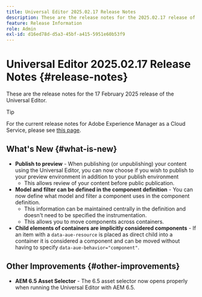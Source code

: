 ```yaml
---
title: Universal Editor 2025.02.17 Release Notes
description: These are the release notes for the 2025.02.17 release of the Universal Editor.
feature: Release Information
role: Admin
exl-id: d16ed78d-d5a3-45bf-a415-5951e60b53f9
---
```


# Universal Editor 2025.02.17 Release Notes {#release-notes}

These are the release notes for the 17 February 2025 release of the Universal Editor.

>[!TIP]
>
>For the current release notes for Adobe Experience Manager as a Cloud Service, please see [this page](/help/release-notes/release-notes-cloud/release-notes-current.md).

## What's New {#what-is-new}

* **Publish to preview** - When publishing (or unpublishing) your content using the Universal Editor, you can now choose if you wish to publish to your preview environment in addition to your publish environment
  * This allows review of your content before public publication.
* **Model and filter can be defined in the component definition** - You can now define what model and filter a component uses in the component definition.
  * This information can be maintained centrally in the definition and doesn't need to be specified the instrumentation.
  * This allows you to move components across containers.
* **Child elements of containers are implicitly considered components** - If an item with a `data-aue-resource` is placed as direct child into a container it is considered a component and can be moved without having to specify `data-aue-behavior="component"`.

## Other Improvements {#other-improvements}

* **AEM 6.5 Asset Selector** - The 6.5 asset selector now opens properly when running the Universal Editor with AEM 6.5.

